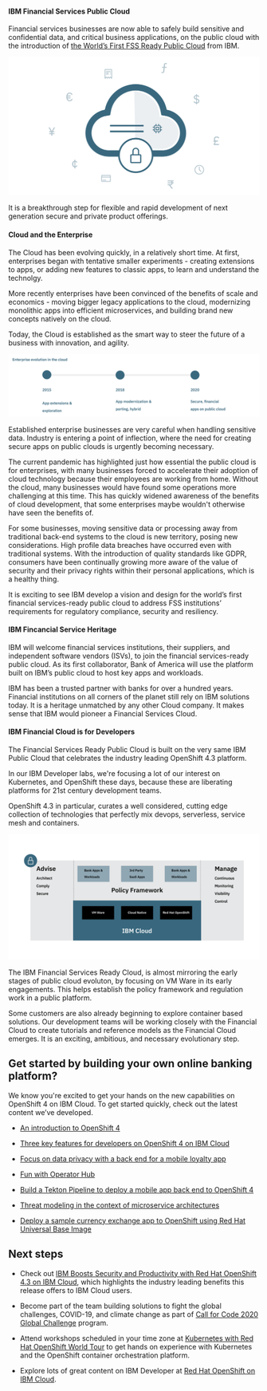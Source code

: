 #### IBM Financial Services Public Cloud

Financial services businesses are now able to safely build sensitive and confidential data, and critical business applications, on the public cloud with the introduction of [the World’s First FSS Ready Public Cloud](https://www.ibm.com/cloud/blog/ibm-fss-ready-public-cloud-uncompromising-security-and-compliance) from IBM.

![Secure Financial Cloud](financialcloud.png)

It is a breakthrough step for flexible and rapid development of next generation secure and private product offerings.

#### Cloud and the Enterprise

The Cloud has been evolving quickly, in a relatively short time. At first, enterprises began with tentative smaller experiments - creating extensions to apps, or adding new features to classic apps, to learn and understand the technolgy.

More recently enterprises have been convinced of the benefits of scale and economics - moving bigger legacy applications to the cloud, modernizing monolithic apps into efficient microservices, and building brand new concepts natively on the cloud. 

Today, the Cloud is established as the smart way to steer the future of a business with innovation, and agility.

![Secure Financial Cloud](stages.png)

Established enterprise businesses are very careful when handling sensitive data. Industry is entering a point of inflection, where the need for creating secure apps on public clouds is urgently becoming necessary. 

The current pandemic has highlighted just how essential the public cloud is for enterprises, with many businesses forced to accelerate their adoption of cloud technology because their employees are working from home. Without the cloud, many businesses would have found some operations more challenging at this time. This has quickly widened awareness of the benefits of cloud development, that some enterprises maybe wouldn't otherwise have seen the benefits of.

For some businesses, moving sensitive data or processing away from traditional back-end systems to the cloud is new territory, posing new considerations. High profile data breaches have occurred even with traditional systems. With the introduction of quality standards like GDPR, consumers have been continually growing more aware of the value of security and their privacy rights within their personal applications, which is a healthy thing.

<!-- PCI, HIPAA, GDPR, SOC1, and SOC2 Type 2 -->

It is exciting to see IBM develop a vision and design for the world’s first financial services-ready public cloud to address FSS institutions’ requirements for regulatory compliance, security and resiliency.  


<!-- Call this "IBM Financial Cloud is for Enterprises"?  -->
#### IBM Fincancial Service Heritage 

IBM will welcome financial services institutions, their suppliers, and independent software vendors (ISVs), to join the financial services-ready public cloud.  As its first collaborator, Bank of America will use the platform built on IBM’s public cloud to host key apps and workloads.

IBM has been a trusted partner with banks for over a hundred years. Financial institutions on all corners of the planet still rely on IBM solutions today. It is a heritage unmatched by any other Cloud company. It makes sense that IBM would pioneer a Financial Services Cloud.

#### IBM Financial Cloud is for Developers

The Financial Services Ready Public Cloud is built on the very same IBM Public Cloud that celebrates the industry leading OpenShift 4.3 platform.

In our IBM Developer labs, we're focusing a lot of our interest on Kubernetes, and OpenShift these days, because these are liberating platforms for 21st century development teams. 

OpenShift 4.3 in particular, curates a well considered, cutting edge collection of technologies that perfectly mix devops, serverless, service mesh and containers. 

![Secure Financial Cloud](layers.png)

The IBM Financial Services Ready Cloud, is almost mirroring the early stages of public cloud evoluton, by focusing on VM Ware in its early engagements. This helps establish the policy framework and regulation work in a public platform.

Some customers are also already beginning to explore container based solutions. Our development teams will be working closely with the Financial Cloud to create tutorials and reference models as the Financial Cloud emerges. It is an exciting, ambitious, and necessary evolutionary step.


## Get started by building your own online banking platform?

We know you're excited to get your hands on the new capabilities on OpenShift 4 on IBM Cloud. To get started quickly, check out the latest content we’ve developed.

- [An introduction to OpenShift 4](https://developer.ibm.com/articles/intro-to-openshift-4/)

- [Three key features for developers on OpenShift 4 on IBM Cloud](https://developer.ibm.com/videos/three-key-features-openshift-4-on-ibm-cloud/)

- [Focus on data privacy with a back end for a mobile loyalty app](https://developer.ibm.com/patterns/privacy-backend-loyalty-app-openshift-4/)

- [Fun with Operator Hub](https://developer.ibm.com/tutorials/operator-hub-openshift-4-operators-ibm-cloud/)

- [Build a Tekton Pipeline to deploy a mobile app back end to OpenShift 4](https://developer.ibm.com/tutorials/tekton-pipeline-deploy-a-mobile-app-backend-openshift-4/)

- [Threat modeling in the context of microservice architectures](https://developer.ibm.com/articles/threat-modeling-microservices-openshift-4/)

- [Deploy a sample currency exchange app to OpenShift using Red Hat Universal Base Image](https://developer.ibm.com/patterns/deploy-to-openshift-4-redhat-universal-base-image/)

## Next steps

<!-- other links to add 

https://newsroom.ibm.com/2019-11-06-IBM-Developing-Worlds-First-Financial-Services-Ready-Public-Cloud-Bank-of-America-Joins-as-First-Collaborator
https://www.forbes.com/sites/moorinsights/2020/05/05/ibm-builds-out-its-financial-services-ready-public-cloud-ecosystem-with-more-isvs/#29a42e10730c
https://www.ibm.com/cloud/financial-services
https://www.ibm.com/industries/banking-financial-markets/resources/back-office/modernize/
-->

- Check out [IBM Boosts Security and Productivity with Red Hat OpenShift 4.3 on IBM Cloud](https://www.ibm.com/cloud/blog/red-hat-openshift-43-on-ibm-cloud), which highlights the industry leading benefits this release offers to IBM Cloud users.

- Become part of the team building solutions to fight the global challenges, COVID-19, and climate change as part of [Call for Code 2020 Global Challenge](https://developer.ibm.com/callforcode/) program.

- Attend workshops scheduled in your time zone at [Kubernetes with Red Hat OpenShift World Tour](https://developer.ibm.com/openshift-world-tour/) to get hands on experience with Kubernetes and the OpenShift container orchestration platform.

- Explore lots of great content on IBM Developer at [Red Hat OpenShift on IBM Cloud](https://developer.ibm.com/components/redhat-openshift-ibm-cloud/).

